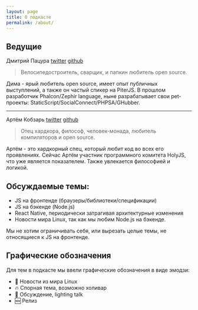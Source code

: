 ```yaml
---
layout: page
title: О подкасте
permalink: /about/
---
```


## Ведущие

Дмитрий Пацура [twitter](https://twitter.com/ovrweb) [github](https://github.com/ovr)

> Велосипедостроитель, сварщик, и папкин любитель open source.

Дима - ярый любитель open source, имеет опыт публичных выступлений, а также он частый спикер на PiterJS.
В прошлом разработчик Phalcon/Zephir language, ныне разрабатывает свои pet-проекты: StaticScript/SocialConnect/PHPSA/GHubber.

<hr />

Артём Кобзарь [twitter](https://twitter.com/rage_monk) [github](https://github.com/jsmonk)

> Отец хардкора, философ, человек-монада, любитель компиляторов и open source.

Артём - это хардкорный спец, который любит код во всех его проявлениях. Сейчас Артём
участник программного комитета HolyJS, что уже является показателем. Также увлекается философией и логикой.

## Обсуждаемые темы:

- JS на фронтенде (браузеры/библиотеки/спецификации)
- JS на бэкенде (Node.js)
- React Native, периодически затрагивая архитектурные изменения
- Новости мира Linux, так как мы любим Node.js на бэкенде.

Мы не хотим ограничивать себя, или вырезать целые темы, не относящиеся к JS на фронтенде.

## Графические обозначения

Для тем в подкасте мы ввели графические обозначения в виде эмодзи:

- 🐧 Новости из мира Linux
- 🔥 Спорная тема, возможно холивар
- 🤔 Обсуждение, lighting talk
- 🆕 Релиз
